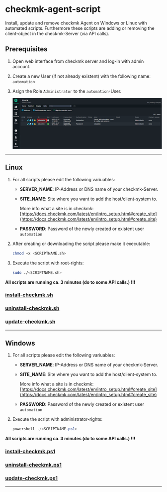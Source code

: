 # checkmk-agent-script
Install, update and remove checkmk Agent on Windows or Linux with automated scripts.
Furthermore these scripts are adding or removing the client-object in the checkmk-Server (via API calls).

## Prerequisites
1. Open web interface from checkmk server and log-in with admin account.
2. Create a new User (if not already existent) with the following name: `automation`
3. Asign the Role `Administrator` to the `automation`-User.

   ![automation user](images/automation%20user%20(assign%20Administrator%20role).png)

---

## Linux
1. For all scripts please edit the following variuables:
   - **SERVER_NAME**: IP-Address or DNS name of your checkmk-Server.
   - **SITE_NAME**: Site where you want to add the host/client-system to.

     More info what a site is in checkmk: [https://docs.checkmk.com/latest/en/intro_setup.html#create_site](https://docs.checkmk.com/latest/en/intro_setup.html#create_site)

   - **PASSWORD**: Password of the newly created or existent user `automation`

2. After creating or downloading the script please make it executable:

   ```bash
   chmod +x <SCRIPTNAME.sh>
   ```

3. Execute the script with root-rights:

   ```bash
   sudo ./<SCRIPTNAME.sh>
   ```

**All scripts are running ca. 3 minutes (do to some API calls.) !!!**

### [install-checkmk.sh](install-checkmk.sh)

### [uninstall-checkmk.sh](uninstall-checkmk.sh)

### [update-checkmk.sh](update-checkmk.sh)

---

## Windows

1. For all scripts please edit the following variuables:
   - **SERVER_NAME**: IP-Address or DNS name of your checkmk-Server.
   - **SITE_NAME**: Site where you want to add the host/client-system to.

     More info what a site is in checkmk: [https://docs.checkmk.com/latest/en/intro_setup.html#create_site](https://docs.checkmk.com/latest/en/intro_setup.html#create_site)

   - **PASSWORD**: Password of the newly created or existent user `automation`

2. Execute the script with administrator-rights:

   ```powershell
   powershell ./<SCRIPTNAME.ps1>
   ```

**All scripts are running ca. 3 minutes (do to some API calls.) !!!**

### [install-checkmk.ps1](install-checkmk.ps1)

### [uninstall-checkmk.ps1](uninstall-checkmk.ps1)

### [update-checkmk.ps1](update-checkmk.ps1)

---